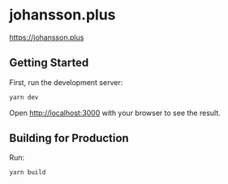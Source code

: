 # johansson.plus
https://johansson.plus

## Getting Started

First, run the development server:

```bash
yarn dev
```

Open [http://localhost:3000](http://localhost:3000) with your browser to see the result.

## Building for Production

Run:
```bash
yarn build
```
